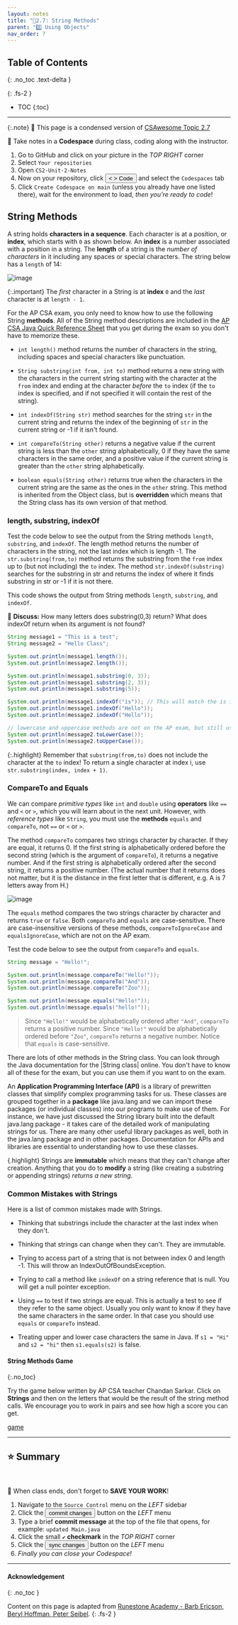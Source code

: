 ```yaml
---
layout: notes
title: "📓2.7: String Methods" 
parent: "2️⃣ Using Objects"
nav_order: 7
---
```


## Table of Contents
{: .no_toc .text-delta }

{: .fs-2 }
- TOC
{:toc}

---

{:.note}
📖 This page is a condensed version of [CSAwesome Topic 2.7](https://runestone.academy/ns/books/published/csawesome/Unit2-Using-Objects/topic-2-7-string-methods.html?mode=browsing) 

<div class="setup" markdown="block">

📝 Take notes in a **Codespace** during class, coding along with the instructor.

1. Go to GitHub and click on your picture in the _TOP RIGHT_ corner
2. Select `Your repositories`
3. Open `CS2-Unit-2-Notes`
5. Now on your repository, click <button type="button" name="button" class="btn btn-green"> < > Code </button> and select the `Codespaces` tab
6. Click `Create Codespace on main` (unless you already have one listed there), wait for the environment to load, _then you're ready to code_!

</div>



## String Methods

A string holds **characters in a sequence**. Each character is at a position, or **index**, which starts with `0` as shown below.  An **index** is a number associated with a position in a string. The **length** of a string is the _number of characters_ in it including any spaces or special characters. The string below has a `length` of 14:

![image](figures/stringIndicies.png)

{:.important}
The _first_ character in a String is at **index** `0` and the _last_ character is at `length - 1`.

For the AP CSA exam, you only need to know how to use the following String **methods**.  All of the String method descriptions are included in the <a href="https://apstudents.collegeboard.org/ap/pdf/ap-computer-science-a-java-quick-reference_0.pdf" target="_blank">AP CSA Java Quick Reference Sheet</a> that you get during the exam so you don't have to memorize these.


-  `int length()` method returns the number of characters in the string, including spaces and special characters like punctuation.

-  `String substring(int from, int to)` method returns a new string with the characters in the current string starting with the character at the ``from`` index and ending at the character *before* the ``to`` index (if the ``to`` index is specified, and if not specified it will contain the rest of the string).

-  `int indexOf(String str)` method searches for the string ``str`` in the current string and returns the index of the beginning of ``str`` in the current string or -1 if it isn't found.

-  `int compareTo(String other)` returns a negative value if the current string is less than the ``other`` string alphabetically, 0 if they have the same characters in the same order, and a positive value if the current string is greater than the ``other`` string alphabetically.

-  `boolean equals(String other)` returns true when the characters in the current string are the same as the ones in the ``other`` string.  This method is inherited from the Object class, but is **overridden** which means that the String class has its own version of that method.

### length, substring, indexOf

Test the code below to see the output from the String methods ``length``, ``substring``, and ``indexOf``. The length method returns the number of characters in the string, not the last index which is length -1. The ``str.substring(from,to)`` method returns the substring from the ``from`` index up to (but not including) the ``to`` index. The method ``str.indexOf(substring)`` searches for the substring in str and returns the index of where it finds substring in str or -1 if it is not there.

<div class="task" markdown="block">
           
This code shows the output from String methods `length`, `substring`, and `indexOf`. 

💬 **Discuss:** How many letters does substring(0,3) return? What does indexOf return when its argument is not found?

```java
String message1 = "This is a test";
String message2 = "Hello Class";

System.out.println(message1.length());
System.out.println(message2.length());

System.out.println(message1.substring(0, 3));
System.out.println(message1.substring(2, 3));
System.out.println(message1.substring(5));

System.out.println(message1.indexOf("is")); // This will match the is in "This"!
System.out.println(message1.indexOf("Hello"));
System.out.println(message2.indexOf("Hello"));

// lowercase and uppercase methods are not on the AP exam, but still useful
System.out.println(message2.toLowerCase());
System.out.println(message2.toUpperCase());
```
</div>

{:.highlight}
Remember that `substring(from,to)` does not include the character at the ``to`` index! To return a single character at index i, use ``str.substring(index, index + 1)``.
   
### CompareTo and Equals

We can compare _primitive types_ like `int` and `double` using **operators** like ``==`` and ``<`` or ``>``, which you will learn about in the next unit. However, with _reference types_ like `String`, you must use the **methods** ``equals`` and ``compareTo``, not ``==`` or ``<`` or ``>``.

The method ``compareTo`` compares two strings character by character. If they are equal, it returns 0. If the first string is alphabetically ordered before the second string (which is the argument of ``compareTo``), it returns a negative number. And if the first string is alphabetically ordered after the second string, it returns a positive number. (The actual number that it returns does not matter, but it is the distance in the first letter that is different, e.g. A is 7 letters away from H.)

![image](figures/compareTo.png)

The ``equals`` method compares the two strings character by character and returns ``true`` or ``false``. Both ``compareTo`` and ``equals`` are case-sensitive. There are case-insensitive versions of these methods, ``compareToIgnoreCase`` and ``equalsIgnoreCase``, which are not on the AP exam.

<div class="task" markdown="block">
  
Test the code below to see the output from ``compareTo`` and ``equals``. 

```java
String message = "Hello!";

System.out.println(message.compareTo("Hello!"));
System.out.println(message.compareTo("And"));
System.out.println(message.compareTo("Zoo"));

System.out.println(message.equals("Hello!"));
System.out.println(message.equals("hello!"));
```

</div>

> Since ``"Hello!"`` would be alphabetically ordered after ``"And"``, ``compareTo`` returns a positive number. Since ``"Hello!"`` would be alphabetically ordered before ``"Zoo"``, ``compareTo`` returns a negative number.  Notice that ``equals`` is case-sensitive.

There are lots of other methods in the String class.  You can look through the Java documentation for the |String class| online.   You don't have to know all of these for the exam, but you can use them if you want to on the exam.

An **Application Programming Interface (API)** is a library of prewritten classes that simplify complex programming tasks for us. These classes are grouped together in a **package** like java.lang and we can import these packages (or individual classes) into our programs to make use of them. For instance, we have just discussed the String library built into the default java.lang package - it takes care of the detailed work of manipulating strings for us.  There are many other useful library packages as well, both in the java.lang package and in other packages. Documentation for APIs and libraries are essential to understanding how to use these classes.

{.highlight}
Strings are **immutable** which means that they can't change after creation. Anything that you do to **modify** a string (like creating a substring or appending strings) _returns a new string_.


### Common Mistakes with Strings

Here is a list of common mistakes made with Strings.

-  Thinking that substrings include the character at the last index when they don't.

-  Thinking that strings can change when they can't.  They are immutable.

- Trying to access part of a string that is not between index 0 and length -1. This will throw an IndexOutOfBoundsException.

-  Trying to call a method like ``indexOf`` on a string reference that is null.  You will get a null pointer exception.

-  Using ``==`` to test if two strings are equal.  This is actually a test to see if they refer to the same object.  Usually you only want to know if they have the same characters in the same order.  In that case you should use ``equals`` or ``compareTo`` instead.
-  Treating upper and lower case characters the same in Java.  If ``s1 = "Hi"`` and ``s2 = "hi"`` then ``s1.equals(s2)`` is false.


#### String Methods Game
{:.no_toc}

<div class="task" markdown="block">

Try the game below written by AP CSA teacher Chandan Sarkar. Click on **Strings** and then on the letters that would be the result of the string method calls. We encourage you to work in pairs and see how high a score you can get.

<a href="https://csa-games.netlify.app/" target="_blank">game</a>

</div>

---

## ⭐️ Summary

<br>

<div class="warn" markdown="block">

🛑 When class ends, don't forget to **SAVE YOUR WORK**!

1. Navigate to the `Source Control` menu on the _LEFT_ sidebar
2. Click the <button type="button" name="button" class="btn btn-green">commit changes</button> button on the _LEFT_ menu
3. Type a brief **commit message** at the top of the file that opens, for example: `updated Main.java`
4. Click the small `✔️` **checkmark** in the _TOP RIGHT_ corner
5. Click the <button type="button" name="button" class="btn btn-green">sync changes</button> button on the _LEFT_ menu
6. _Finally you can close your Codespace!_

</div>

---

#### Acknowledgement
{: .no_toc }

Content on this page is adapted from [Runestone Academy - Barb Ericson, Beryl Hoffman, Peter Seibel](https://runestone.academy/ns/books/published/csawesome/index.html?mode=browsing).
{: .fs-2 }
